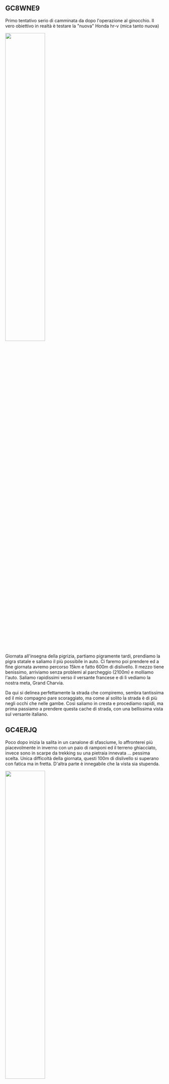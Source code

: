 ## GC8WNE9

Primo tentativo serio di camminata da dopo l'operazione al ginocchio.
Il vero obiettivo in realtà è testare la "nuova" Honda hr-v (mica tanto nuova)

<img src="images/honda_parcheggio.jpeg" width="50%" >

Giornata all'insegna della pigrizia, partiamo pigramente tardi, prendiamo la pigra statale e saliamo il più possibile in auto. Ci faremo poi prendere ed a fine giornata avremo percorso 15km e fatto 600m di dislivello.
Il mezzo tiene benissimo, arriviamo senza problemi al parcheggio (2100m) e molliamo l'auto.
Saliamo rapidissimi verso il versante francese e di lì vediamo la nostra meta, Grand Charvia.

Da qui si delinea perfettamente la strada che compiremo, sembra tantissima ed il mio compagno pare scoraggiato, ma come al solito la strada è di più negli occhi che nelle gambe.
Così saliamo in cresta e procediamo rapidi, ma prima passiamo a prendere questa cache di strada, con una bellissima vista sul versante italiano.

## GC4ERJQ

Poco dopo inizia la salita in un canalone di sfasciume, lo affronterei più piacevolmente in inverno con un paio di ramponi ed il terreno ghiacciato, invece sono in scarpe da trekking su una pietraia innevata ... pessima scelta.
Unica difficoltà della giornata, questi 100m di dislivello si superano con fatica ma in fretta.
D'altra parte è innegabile che la vista sia stupenda.

<img src="images/canalone_saurell.jpg" width="50%" >

Superato il canalone ci investe un forte vento che rende molto scomoda la ricerca e che ci accompagnerà per il resto della nostra permanenza in Francia, per fortuna però non fa freddo.
La ricerca della cache è tutt'altro che semplice, nonostante le coordinate precise. Veniamo molto aiutati da una foto di un log che ci permette di individuare la roccia giusta. Una volta individuata la spaziosa cache è nelle nostre mani.

Infine si sale in vetta, per mangiare un panino e godersi la vista, purtroppo un po' nebbiosa, comunque siamo molto contenti di aver raggiunto il semplice  obiettivo della giornata. Giornata che è tutt'altro che finita.

<img src="images/vetta.jpg" width="45%" >
<img src="images/selfie_vetta.jpg" width="45%" >

## GC4ERK4
Scediamo dalla Grand Charvia e ci dirigiamo a "Le rocher de l'Aigle", posto che conosco molto molto bene, ma solo d'inverno.
Infatti fin da quando sono bambino i miei genitori mi hanno sempre portato a sciare a Monginevro e questo luogo l'ho visto tante tante volte, ma sempre imbiancatissimo.
Fa molto ridere soprattutto guardare i cartelli, di solito alti poco più di un metro, poichè sepolti dalla neve, che ora svettano sopra le nostre teste.

Dopo una puntata all'ovovia per una foto ricordo da mandare ai miei genitori scendiamo di dislivello fino alla cache.

<img src="images/selfie_rocca_aquila.jpg" width="50%" >

Le coordinate sono precise e la foto spoiler eloquente, ma noi siamo presi da cecità temporanea e non troviamo assolutamente nulla per diversi minuti.
Non riusciamo nemmeno a far combaciare la foto spoiler con l'ambiente circostante.
Nel frattempo i nuvoloni neri si spostano verso di noi e temiamo l'arrivo della pioggia.

Finalmente Giuliano individua un sospetto ammasso di rocce e trova la cache, firmiamo e possiamo continuare il nostro giro.
Logbook troppo umido per firmarlo. allego fotolog.

## GC4HMQ4
Il colletto verde, la piccola stradina che da "le rocher de l'Aigle" porta ad una pista nera bellissima e molto apprezzata (anche se spesso ghiacciata).
A guardarlo d'estate sembra impossibile scendere il pendio sciando, a piedi non so se oserei scendere "dritto per dritto".

A GZ c'è stata una frana ed il ritrovamento non è facile, inoltre inizia a piovigginare. Io non ho la giacca impermeabile perchè me la sono bellamente dimenticata, così prego che sia solo una pioggerellina lieve e passeggera.
Le mie preghiere vengono ascoltate e qualche minuto dopo smette.

Sulla strada di discesa trovo abbandonato un paletto di "pericolo" di quelli usati sulle piste da sci.
Per quanto mi piaccia tale sport e lo pratichi da anni sono sempre stato molto critico dell'abuso compiuto dagli impianti sciistici. Questi deturpano la montagna ed hanno uno scarso rispetto dell'ambiente, ad esempio abbandonando senza cura i loro rifiuti sui pendii.
Chè dire? ultimamente sto abbandonando questa disciplina proprio per non finanziare più un business che sfrutta in maniera così irrispettosa la montagna.

<img src="images/bandiera.png" width="50%" >

## GC8WNDR
Torniamo sul versante italiano e passiamo per questa particolare struttura, la cosa più notevole è la neve che in questo periodo è ancora presente ed ancora profonda, ma senza troppa fatica raggiungiamo GZ,
La cache si fa presto trovare e siamo subito in cammino verso il Col Saurell.

## GC8WNDX
"La traversata", sì, nome adatto.
Infatti venendo dal colletto verde per ritornare al Saurell compiamo un vero e proprio traverso su diverse colate ghiacciate.
Per Giuliano il problema è limitato, per quanto non sia semplice passare lui ha gli scarponi ed a calci riesce a crearsi dei piccoli gradini nel ghiaccio.
Io come ho detto in un'altro log non sono attrezzato (scarpe da avvicinamento) perciò seguo lui sfruttando i suoi gradini, ma ad un certo punto la neve cede ed io scivolo.
Per fortuna piantando le unghie come gatto silvestro mi arresto dopo pochi centimetri e mi evito uno scivolone di parecchi metri.

Superate le colate ghiacciate si torna sul sentiero e possiamo proseguire fino a GZ dove la cache si trova subito grazie alle foto spoiler.
Qui ci dividiamo, Giuliano torna a Sfera Mirage, io scavallo verso il lago Gignoux alla ricerca di due cache che il mio amico ha già trovato.

## GC2W8FZ
Abbandoniamo il 2024 e facciamo un salto di 6 anni, 2018.
Dopo l'esame di maturità io ed un gruppo di amici prendiamo le tende e rimaniamo a campeggiare per una settimana sotto capanna Mautino.
Siamo tutti camminatori, ma i piaceri della festa e dell'alcool ci tentano, così in quella settimana facciamo solo due gite, una delle quali al lago Gignoux.

Ricordo con affetto quel tempo, mi ricorda un bel periodo della mia vita e sopratutto mi ricorda quegli amici, così sono molto determinato a tornare a questo lago.
Così determinato da separarmi temporaneamente dal mio compagno di camminata e allungare un po' facendo questa deviazione.
Mentre rifletto sul tempo che è passato raggiungo di corsa il lago e mi viene un'idea. Fare una foto nella stessa posa della foto scattata nel 2018

<img src="images/collage.jpg" width="50%" >

## GC2W8GA
Dopo il lago Gignoux mi dirigo da solo al prossimo lago.
Dalla radio Giuliano mi fa sapere di essere giunto a Sfera Mirage ed io in breve supero il colle e ci possiamo vedere.

Nasce così un'idea stupida, trovare la cache senza usare il gps, sarà Giuliano da 1 km circa di distanza a dirmi dove andare via radio.
Pessima idea, pessima.
Infatti finisco molto più a sud di dove dovrei, dopo una decina di minuti rinunciamo a questa balzana idea.

<img src="images/lac_saurell_sfera.jpg" width="50%" >

Tornato al fedele GPS individuo il posto, però negli anni il ginepro è morto e lo spoiler non è più attuale.
Comunque la cache è lì in zona e spostando qualche sasso la trovo.
Trovo e "firmo" (fotolog perchè la cache era impossibile da firmare) l'ultima cache di questa giornata.
O forse no? 


## GC2W8GT

Torniamo in auto e non siamo stanchi. Abbiamo due scelte: Tornare verso casa facendo qualche park and grab oppure cercare una cache vicina e camminare ancora.
La scelta ricade ovviamente sulla seconda.
Così ripartiamo da capanna Mautino alla volta di questi 3 laghi minacciati da dei nuvoloni neri che promettono pioggia.
Sulla strada assistiamo anche ad un abbandono minorile, mamma papera quando ci vede scappa, seminando gli anatroccoli che non riescono a starle dietro. Complimenti mamma papera.... 

Poco prima di GZ si apre a noi uno spettacolo incredibile, la vallata sulla sinistra si apre su delle cime a picco, con delle pareti verticali, a destra invece una grossa pianura che finisce bruscamente alle pendici di una grossa pietraia.
In tutto ciò i tre laghetti, con un affioramento di pietre in centro, proprio lì si trova la cache.
Non posso che lasciare un FP per il fantastico posto.

Troviamo la foto spoiler, ma non troviamo assolutamente la cache.
Cerchiamo in ogni anfratto possibile, ma proprio non c'è.
Scoraggiati decidiamo di chiedere all'owner il permesso di fare un ripristino, ma non c'è campo.
Vabbè, noi inseriamo il ripristino e mandiamo spiegazioni dettagliate all'owner, se a lui non andrà bene cancelleremo il log.

Grazie di averci fatto scoprire questo magnifico posto. TFTC
Torniamo indietro che ha iniziato a piovere, ma riusciamo a giungere al'auto non troppo bagnati. 